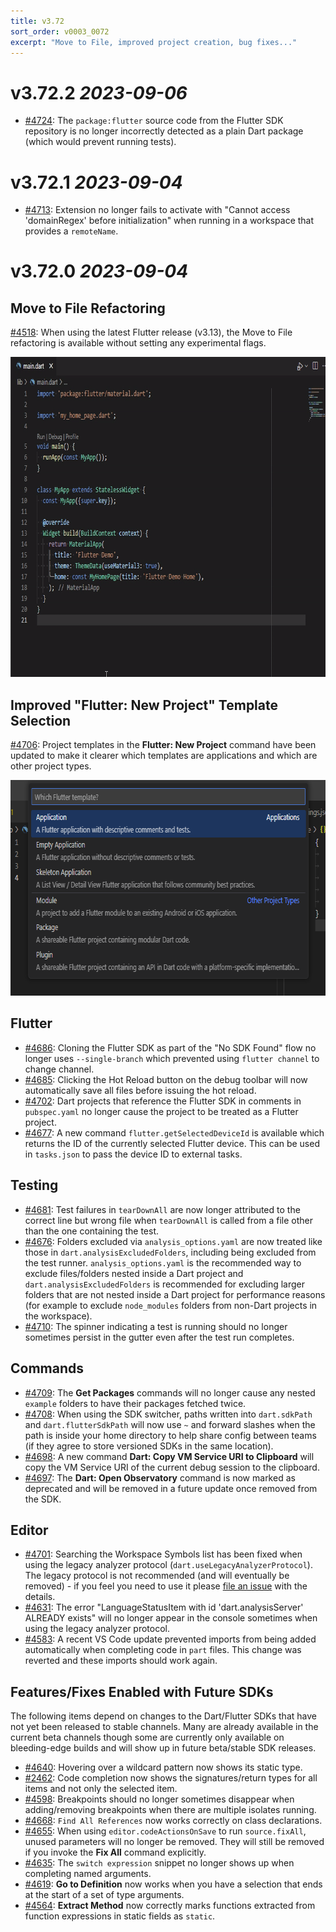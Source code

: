 ```yaml
---
title: v3.72
sort_order: v0003_0072
excerpt: "Move to File, improved project creation, bug fixes..."
---
```


# v3.72.2 *2023-09-06*

- [#4724](https://github.com/Dart-Code/Dart-Code/issues/4724): The `package:flutter` source code from the Flutter SDK repository is no longer incorrectly detected as a plain Dart package (which would prevent running tests).

# v3.72.1 *2023-09-04*

- [#4713](https://github.com/Dart-Code/Dart-Code/issues/4713): Extension no longer fails to activate with "Cannot access 'domainRegex' before initialization" when running in a workspace that provides a `remoteName`.

# v3.72.0 *2023-09-04*

## Move to File Refactoring

[#4518](https://github.com/Dart-Code/Dart-Code/issues/4518): When using the latest Flutter release (v3.13), the Move to File refactoring is available without setting any experimental flags.

<img loading="lazy" src="/images/release_notes/v3.72/move_to_file.gif" width="758" height="512" />

## Improved "Flutter: New Project" Template Selection

[#4706](https://github.com/Dart-Code/Dart-Code/issues/4706): Project templates in the **Flutter: New Project** command have been updated to make it clearer which templates are applications and which are other project types.

<img loading="lazy" src="/images/release_notes/v3.72/flutter_new_project.png" width="676" height="345" />

## Flutter

- [#4686](https://github.com/Dart-Code/Dart-Code/issues/4686): Cloning the Flutter SDK as part of the "No SDK Found" flow no longer uses `--single-branch` which prevented using `flutter channel` to change channel.
- [#4685](https://github.com/Dart-Code/Dart-Code/issues/4685): Clicking the Hot Reload button on the debug toolbar will now automatically save all files before issuing the hot reload.
- [#4702](https://github.com/Dart-Code/Dart-Code/issues/4702): Dart projects that reference the Flutter SDK in comments in `pubspec.yaml` no longer cause the project to be treated as a Flutter project.
- [#4677](https://github.com/Dart-Code/Dart-Code/issues/4677): A new command `flutter.getSelectedDeviceId` is available which returns the ID of the currently selected Flutter device. This can be used in `tasks.json` to pass the device ID to external tasks.

## Testing

- [#4681](https://github.com/Dart-Code/Dart-Code/issues/4681): Test failures in `tearDownAll` are now longer attributed to the correct line but wrong file when `tearDownAll` is called from a file other than the one containing the test.
- [#4676](https://github.com/Dart-Code/Dart-Code/issues/4676): Folders excluded via `analysis_options.yaml` are now treated like those in `dart.analysisExcludedFolders`, including being excluded from the test runner. `analysis_options.yaml` is the recommended way to exclude files/folders nested inside a Dart project and `dart.analysisExcludedFolders` is recommended for excluding larger folders that are not nested inside a Dart project for performance reasons (for example to exclude `node_modules` folders from non-Dart projects in the workspace).
- [#4710](https://github.com/Dart-Code/Dart-Code/issues/4710): The spinner indicating a test is running should no longer sometimes persist in the gutter even after the test run completes.

## Commands

- [#4709](https://github.com/Dart-Code/Dart-Code/issues/4709): The **Get Packages** commands will no longer cause any nested `example` folders to have their packages fetched twice.
- [#4708](https://github.com/Dart-Code/Dart-Code/issues/4708): When using the SDK switcher, paths written into `dart.sdkPath` and `dart.flutterSdkPath` will now use `~` and forward slashes when the path is inside your home directory to help share config between teams (if they agree to store versioned SDKs in the same location).
- [#4698](https://github.com/Dart-Code/Dart-Code/issues/4698): A new command **Dart: Copy VM Service URI to Clipboard** will copy the VM Service URI of the current debug session to the clipboard.
- [#4697](https://github.com/Dart-Code/Dart-Code/issues/4697): The **Dart: Open Observatory** command is now marked as deprecated and will be removed in a future update once removed from the SDK.


## Editor

- [#4701](https://github.com/Dart-Code/Dart-Code/issues/4701): Searching the Workspace Symbols list has been fixed when using the legacy analyzer protocol (`dart.useLegacyAnalyzerProtocol`). The legacy protocol is not recommended (and will eventually be removed) - if you feel you need to use it please [file an issue](https://github.com/Dart-Code/Dart-Code/issues) with the details.
- [#4631](https://github.com/Dart-Code/Dart-Code/issues/4631): The error "LanguageStatusItem with id 'dart.analysisServer' ALREADY exists" will no longer appear in the console sometimes when using the legacy analyzer protocol.
- [#4583](https://github.com/Dart-Code/Dart-Code/issues/4583): A recent VS Code update prevented imports from being added automatically when completing code in `part` files. This change was reverted and these imports should work again.



## Features/Fixes Enabled with Future SDKs

The following items depend on changes to the Dart/Flutter SDKs that have not yet been released to stable channels. Many are already available in the current beta channels though some are currently only available on bleeding-edge builds and will show up in future beta/stable SDK releases.


- [#4640](https://github.com/Dart-Code/Dart-Code/issues/4640): Hovering over a wildcard pattern now shows its static type.
- [#2462](https://github.com/Dart-Code/Dart-Code/issues/2462): Code completion now shows the signatures/return types for all items and not only the selected item.
- [#4598](https://github.com/Dart-Code/Dart-Code/issues/4598): Breakpoints should no longer sometimes disappear when adding/removing breakpoints when there are multiple isolates running.
- [#4668](https://github.com/Dart-Code/Dart-Code/issues/4668): `Find All References` now works correctly on class declarations.
- [#4655](https://github.com/Dart-Code/Dart-Code/issues/4655): When using `editor.codeActionsOnSave` to run `source.fixAll`, unused parameters will no longer be removed. They will still be removed if you invoke the **Fix All** command explicitly.
- [#4635](https://github.com/Dart-Code/Dart-Code/issues/4635): The `switch expression` snippet no longer shows up when completing named arguments.
- [#4619](https://github.com/Dart-Code/Dart-Code/issues/4619): **Go to Definition** now works when you have a selection that ends at the start of a set of type arguments.
- [#4564](https://github.com/Dart-Code/Dart-Code/issues/4564): **Extract Method** now correctly marks functions extracted from function expressions in static fields as `static`.
